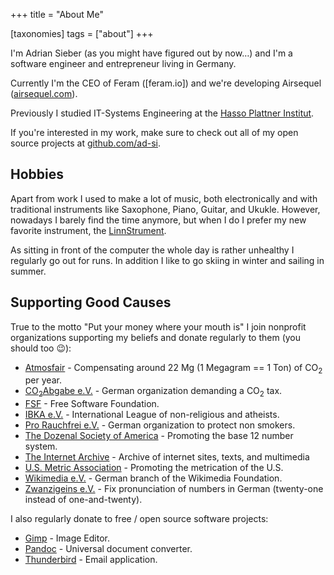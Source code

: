 +++
title = "About Me"

[taxonomies]
tags = ["about"]
+++

I'm Adrian Sieber (as you might have figured out by now…)
and I'm a software engineer and entrepreneur living in Germany.

Currently I'm the CEO of Feram ([feram.io])
and we're developing Airsequel ([airsequel.com]).

Previously I studied IT-Systems Engineering
at the [Hasso Plattner Institut][hpi].

If you're interested in my work, make sure to check out all of my
open source projects at [github.com/ad-si].

[airsequel.com]: https://www.airsequel.com
[programmiersprachenbuch.de]: http://programmiersprachenbuch.de
[hpi]: https://hpi.de
[github.com/ad-si]: https://github.com/ad-si


## Hobbies

Apart from work I used to make a lot of music, both electronically
and with traditional instruments like Saxophone, Piano, Guitar, and Ukukle.
However, nowadays I barely find the time anymore, but when I do
I prefer my new favorite instrument, the [LinnStrument].

As sitting in front of the computer the whole day is rather unhealthy
I regularly go out for runs.
In addition I like to go skiing in winter and sailing in summer.

[LinnStrument]: http://rogerlinndesign.com/linnstrument.html


## Supporting Good Causes

True to the motto "Put your money where your mouth is" I join
nonprofit organizations supporting my beliefs
and donate regularly to them (you should too 😉):

- [Atmosfair] -
    Compensating around 22 Mg (1 Megagram == 1 Ton) of CO<sub>2</sub> per year.
- [CO<sub>2</sub>Abgabe e.V.][CO2Abgabe] -
    German organization demanding a CO<sub>2</sub> tax.
- [FSF] - Free Software Foundation.
- [IBKA e.V.] - International League of non-religious and atheists.
- [Pro Rauchfrei e.V.] - German organization to protect non smokers.
- [The Dozenal Society of America] - Promoting the base 12 number system.
- [The Internet Archive] - Archive of internet sites, texts, and multimedia
- [U.S. Metric Association] - Promoting the metrication of the U.S.
- [Wikimedia e.V.] - German branch of the Wikimedia Foundation.
- [Zwanzigeins e.V.] - Fix pronunciation of numbers in German
    (twenty-one instead of one-and-twenty).

[Atmosfair]: https://atmosfair.de
[CO2Abgabe]: https://co2abgabe.de
[FSF]: https://fsf.org
[IBKA e.V.]: https://www.ibka.org
[Pro Rauchfrei e.V.]: https://www.pro-rauchfrei.de
[The Dozenal Society of America]: http://dozenal.org
[The Internet Archive]: https://archive.org
[U.S. Metric Association]: http://www.us-metric.org
[Wikimedia e.V.]: https://wikimedia.de
[Zwanzigeins e.V.]: https://zwanzigeins.jetzt


I also regularly donate to free / open source software projects:

- [Gimp] - Image Editor.
- [Pandoc] - Universal document converter.
- [Thunderbird] - Email application.

[Gimp]: https://www.gimp.org
[Pandoc]: https://pandoc.org
[Thunderbird]: https://www.thunderbird.net
